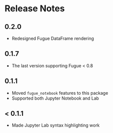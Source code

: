 # Release Notes

## 0.2.0

* Redesigned Fugue DataFrame rendering

## 0.1.7

* The last version supporting Fugue < 0.8

## 0.1.1

* Moved `fugue_notebook` features to this package
* Supported both Jupyter Notebook and Lab

## < 0.1.1

* Made Jupyter Lab syntax highlighting work
